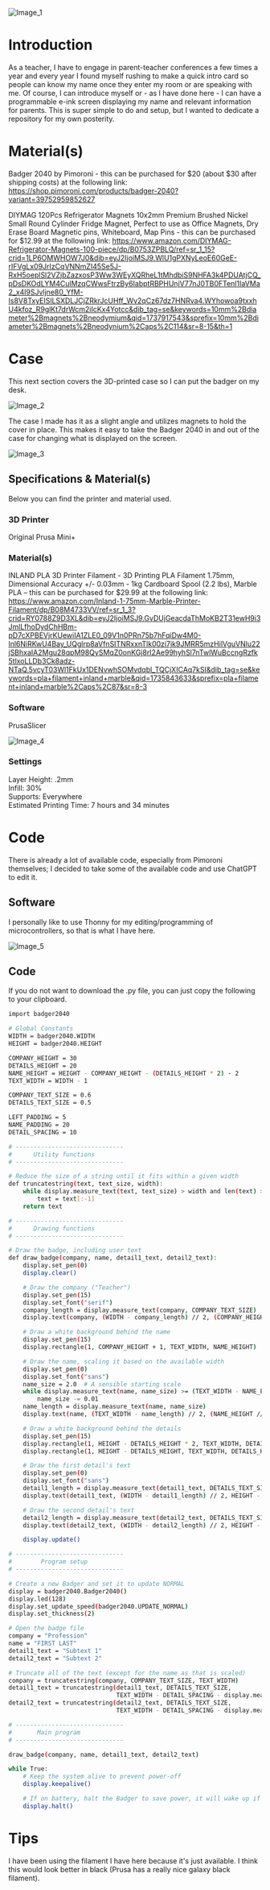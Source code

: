 
![Image_1](https://github.com/user-attachments/assets/30eb2ef9-dc15-4ebc-8d34-b0c19a2a5339)

# Introduction
As a teacher, I have to engage in parent-teacher conferences a few times a year and every year I found myself rushing to make a quick intro card so people can know my name once they enter my room or are speaking with me. Of course, I can introduce myself or - as I have done here - I can have a programmable e-ink screen displaying my name and relevant information for parents. This is super simple to do and setup, but I wanted to dedicate a repository for my own posterity.
# Material(s)

Badger 2040 by Pimoroni - this can be purchased for $20 (about $30 after shipping costs) at the following link: https://shop.pimoroni.com/products/badger-2040?variant=39752959852627

DIYMAG 120Pcs Refrigerator Magnets 10x2mm Premium Brushed Nickel Small Round Cylinder Fridge Magnet, Perfect to use as Office Magnets, Dry Erase Board Magnetic pins, Whiteboard, Map Pins  - this can be purchased for $12.99 at the following link: https://www.amazon.com/DIYMAG-Refrigerator-Magnets-100-piece/dp/B0753ZPBLQ/ref=sr_1_15?crid=1LP6OMWHOW7J0&dib=eyJ2IjoiMSJ9.WlU1gPXNyLeoE60GeE-rIFVgLx09JrIzCqVNNmZI45Se5J-RxH5oeplSl2VZjbZazxosP3Ww3WEyXQRheL1tMhdbiS9NHFA3k4PDUAtjCQ_pDsDKOdLYM4CulMzqCWwsFtrzBy6IabptRBPHUnjV77nJ0TB0FTenl1IaVMa2_x4l9SJvljne80_YfM-Is8V8TxyEISlLSXDLJCjZRkrJcUHff_Wv2qCz67dz7HNRva4.WYhowoa9txxhU4kfoz_R9glKt7drWcm2iIcKx4Yotcc&dib_tag=se&keywords=10mm%2Bdiameter%2Bmagnets%2Bneodymium&qid=1737917543&sprefix=10mm%2Bdiameter%2Bmagnets%2Bneodynium%2Caps%2C114&sr=8-15&th=1

# Case
This next section covers the 3D-printed case so I can put the badger on my desk.

![Image_2](https://github.com/user-attachments/assets/ea6a25d9-8066-47b9-9bec-3978476ba82f)

The case I made has it as a slight angle and utilizes magnets to hold the cover in place. This makes it easy to take the Badger 2040 in and out of the case for changing what is displayed on the screen.

![Image_3](https://github.com/user-attachments/assets/37eb265c-3e5f-43ad-b76c-f45b45582363)

## Specifications & Material(s)
Below you can find the printer and material used.
### 3D Printer
 Original Prusa Mini+
### Material(s)
INLAND PLA 3D Printer Filament - 3D Printing PLA Filament 1.75mm, Dimensional Accuracy +/- 0.03mm - 1kg Cardboard Spool (2.2 lbs), Marble PLA
 – this can be purchased for $29.99 at the following link:
https://www.amazon.com/Inland-1-75mm-Marble-Printer-Filament/dp/B08M4733VV/ref=sr_1_3?crid=RY0788Z9D3XL&dib=eyJ2IjoiMSJ9.GvDUjGeacdaThMoKB2T31ewH9i3JmlLfhoDydChHBm-pD7cXPBEVjrKUewiIA1ZLE0_09V1n0PRn75b7hFqiDw4M0-lnl6NiRKwU4Bay_UQglrp8aVfnSITNRxxnTlk00zi7jk9JMRR5mzHilVguVNlu22jSBhxaIA2Mgu28qpM98QySMqZ0onKGj8rI2Ae99hyhSl7nTwlWuBccngRzfk5tlxoLLDb3Ck8adz-NTaQ.5vcyT03Wl1FkUx1DENvwhSOMvdqbl_TQCjXICAq7kSI&dib_tag=se&keywords=pla+filament+inland+marble&qid=1735843633&sprefix=pla+filament+inland+marble%2Caps%2C87&sr=8-3

### Software
 PrusaSlicer
 
![Image_4](https://github.com/user-attachments/assets/39432d94-ad40-4164-a282-88a7bdc576e2)


### Settings
  Layer Height: .2mm \
  Infill: 30% \
  Supports: Everywhere \
  Estimated Printing Time: 7 hours and 34 minutes

# Code
There is already a lot of available code, especially from Pimoroni themselves; I decided to take some of the available code and use ChatGPT to edit it.

## Software
I personally like to use Thonny for my editing/programming of microcontrollers, so that is what I have here.

![Image_5](https://github.com/user-attachments/assets/fa01b4ad-c60a-4ea4-b805-a1a3b18918f0)

## Code

If you do not want to download the .py file, you can just copy the following to your clipboard.

```bash
import badger2040

# Global Constants
WIDTH = badger2040.WIDTH
HEIGHT = badger2040.HEIGHT

COMPANY_HEIGHT = 30
DETAILS_HEIGHT = 20
NAME_HEIGHT = HEIGHT - COMPANY_HEIGHT - (DETAILS_HEIGHT * 2) - 2
TEXT_WIDTH = WIDTH - 1

COMPANY_TEXT_SIZE = 0.6
DETAILS_TEXT_SIZE = 0.5

LEFT_PADDING = 5
NAME_PADDING = 20
DETAIL_SPACING = 10

# ------------------------------
#      Utility functions
# ------------------------------

# Reduce the size of a string until it fits within a given width
def truncatestring(text, text_size, width):
    while display.measure_text(text, text_size) > width and len(text) > 0:
        text = text[:-1]
    return text

# ------------------------------
#      Drawing functions
# ------------------------------

# Draw the badge, including user text
def draw_badge(company, name, detail1_text, detail2_text):
    display.set_pen(0)
    display.clear()

    # Draw the company ("Teacher")
    display.set_pen(15)
    display.set_font("serif")
    company_length = display.measure_text(company, COMPANY_TEXT_SIZE)
    display.text(company, (WIDTH - company_length) // 2, (COMPANY_HEIGHT // 2) + 1, WIDTH, COMPANY_TEXT_SIZE)

    # Draw a white background behind the name
    display.set_pen(15)
    display.rectangle(1, COMPANY_HEIGHT + 1, TEXT_WIDTH, NAME_HEIGHT)

    # Draw the name, scaling it based on the available width
    display.set_pen(0)
    display.set_font("sans")
    name_size = 2.0  # A sensible starting scale
    while display.measure_text(name, name_size) >= (TEXT_WIDTH - NAME_PADDING) and name_size >= 0.1:
        name_size -= 0.01
    name_length = display.measure_text(name, name_size)
    display.text(name, (TEXT_WIDTH - name_length) // 2, (NAME_HEIGHT // 2) + COMPANY_HEIGHT + 1, WIDTH, name_size)

    # Draw a white background behind the details
    display.set_pen(15)
    display.rectangle(1, HEIGHT - DETAILS_HEIGHT * 2, TEXT_WIDTH, DETAILS_HEIGHT - 1)
    display.rectangle(1, HEIGHT - DETAILS_HEIGHT, TEXT_WIDTH, DETAILS_HEIGHT - 1)

    # Draw the first detail's text
    display.set_pen(0)
    display.set_font("sans")
    detail1_length = display.measure_text(detail1_text, DETAILS_TEXT_SIZE)
    display.text(detail1_text, (WIDTH - detail1_length) // 2, HEIGHT - ((DETAILS_HEIGHT * 3) // 2), WIDTH, DETAILS_TEXT_SIZE)

    # Draw the second detail's text
    detail2_length = display.measure_text(detail2_text, DETAILS_TEXT_SIZE)
    display.text(detail2_text, (WIDTH - detail2_length) // 2, HEIGHT - (DETAILS_HEIGHT // 2), WIDTH, DETAILS_TEXT_SIZE)

    display.update()

# ------------------------------
#        Program setup
# ------------------------------

# Create a new Badger and set it to update NORMAL
display = badger2040.Badger2040()
display.led(128)
display.set_update_speed(badger2040.UPDATE_NORMAL)
display.set_thickness(2)

# Open the badge file
company = "Profession"
name = "FIRST LAST"
detail1_text = "Subtext 1"
detail2_text = "Subtext 2"

# Truncate all of the text (except for the name as that is scaled)
company = truncatestring(company, COMPANY_TEXT_SIZE, TEXT_WIDTH)
detail1_text = truncatestring(detail1_text, DETAILS_TEXT_SIZE,
                              TEXT_WIDTH - DETAIL_SPACING - display.measure_text("", DETAILS_TEXT_SIZE))
detail2_text = truncatestring(detail2_text, DETAILS_TEXT_SIZE,
                              TEXT_WIDTH - DETAIL_SPACING - display.measure_text("", DETAILS_TEXT_SIZE))

# ------------------------------
#       Main program
# ------------------------------

draw_badge(company, name, detail1_text, detail2_text)

while True:
    # Keep the system alive to prevent power-off
    display.keepalive()

    # If on battery, halt the Badger to save power, it will wake up if any of the front buttons are pressed
    display.halt()
```

# Tips
I have been using the filament I have here because it's just available. I think this would look better in black (Prusa has a really nice galaxy black filament).

